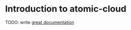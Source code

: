 # Introduction to atomic-cloud

TODO: write [great documentation](http://jacobian.org/writing/what-to-write/)
